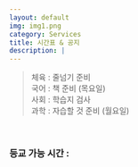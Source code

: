 ```yaml
---
layout: default
img: img1.png
category: Services
title: 시간표 & 공지
description: |
---
```

  > 체육 : 줄넘기 준비           
  > 국어 : 책 준비 (목요일)     
  > 사회 : 학습지 검사    
  > 과학 : 자습할 것 준비 (월요일)        

<html>
  <br>
  <h3 id="time_go_school">등교 가능 시간 : </h3>
  
  <script>
    function Cal(v){
      return "08:" + (v * 5 + 30);
    }
    function Time(){
        const monday = 3;

        var date = new Date();

        var T = start_time;

        var DATA = document.getElementById("time_go_school");

        var str = "등교 가능 시간 : \n";

        if(date.getDay() != 0 && date.getDay() != 6){
          var time = (5 + monday - date.getDay()) % 5;
          var time2 = (time + 2) % 5;
          str += Cal(time)+" ~ " + Cal(time+1) + " / " + Cal(time2)+" ~ " + Cal(time2+1);
        }
        else{
          str = "";
        }
        DATA.innerText = str;
    }
    Time();
  </script>
</html>